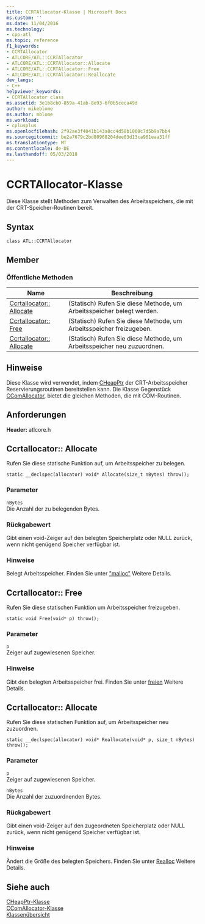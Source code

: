 ```yaml
---
title: CCRTAllocator-Klasse | Microsoft Docs
ms.custom: ''
ms.date: 11/04/2016
ms.technology:
- cpp-atl
ms.topic: reference
f1_keywords:
- CCRTAllocator
- ATLCORE/ATL::CCRTAllocator
- ATLCORE/ATL::CCRTAllocator::Allocate
- ATLCORE/ATL::CCRTAllocator::Free
- ATLCORE/ATL::CCRTAllocator::Reallocate
dev_langs:
- C++
helpviewer_keywords:
- CCRTAllocator class
ms.assetid: 3e1b8cb0-859a-41ab-8e93-6f0b5ceca49d
author: mikeblome
ms.author: mblome
ms.workload:
- cplusplus
ms.openlocfilehash: 2f92ae3f4041b143a8cc4d58b1060c7d5b9a7bb4
ms.sourcegitcommit: be2a7679c2bd80968204dee03d13ca961eaa31ff
ms.translationtype: MT
ms.contentlocale: de-DE
ms.lasthandoff: 05/03/2018
---
```

# <a name="ccrtallocator-class"></a>CCRTAllocator-Klasse
Diese Klasse stellt Methoden zum Verwalten des Arbeitsspeichers, die mit der CRT-Speicher-Routinen bereit.  
  
## <a name="syntax"></a>Syntax  
  
```
class ATL::CCRTAllocator
```  
  
## <a name="members"></a>Member  
  
### <a name="public-methods"></a>Öffentliche Methoden  
  
|Name|Beschreibung|  
|----------|-----------------|  
|[Ccrtallocator:: Allocate](#allocate)|(Statisch) Rufen Sie diese Methode, um Arbeitsspeicher belegt werden.|  
|[Ccrtallocator:: Free](#free)|(Statisch) Rufen Sie diese Methode, um Arbeitsspeicher freizugeben.|  
|[Ccrtallocator:: Allocate](#reallocate)|(Statisch) Rufen Sie diese Methode, um Arbeitsspeicher neu zuzuordnen.|  
  
## <a name="remarks"></a>Hinweise  
 Diese Klasse wird verwendet, indem [CHeapPtr](../../atl/reference/cheapptr-class.md) der CRT-Arbeitsspeicher Reservierungsroutinen bereitstellen kann. Die Klasse Gegenstück [CComAllocator](../../atl/reference/ccomallocator-class.md), bietet die gleichen Methoden, die mit COM-Routinen.  
  
## <a name="requirements"></a>Anforderungen  
 **Header:** atlcore.h  
  
##  <a name="allocate"></a>  Ccrtallocator:: Allocate  
 Rufen Sie diese statische Funktion auf, um Arbeitsspeicher zu belegen.  
  
```
static __declspec(allocator) void* Allocate(size_t nBytes) throw();
```  
  
### <a name="parameters"></a>Parameter  
 `nBytes`  
 Die Anzahl der zu belegenden Bytes.  
  
### <a name="return-value"></a>Rückgabewert  
 Gibt einen void-Zeiger auf den belegten Speicherplatz oder NULL zurück, wenn nicht genügend Speicher verfügbar ist.  
  
### <a name="remarks"></a>Hinweise  
 Belegt Arbeitsspeicher. Finden Sie unter ["malloc"](../../c-runtime-library/reference/malloc.md) Weitere Details.  
  
##  <a name="free"></a>  Ccrtallocator:: Free  
 Rufen Sie diese statischen Funktion um Arbeitsspeicher freizugeben.  
  
```
static void Free(void* p) throw();
```  
  
### <a name="parameters"></a>Parameter  
 `p`  
 Zeiger auf zugewiesenen Speicher.  
  
### <a name="remarks"></a>Hinweise  
 Gibt den belegten Arbeitsspeicher frei. Finden Sie unter [freien](../../c-runtime-library/reference/free.md) Weitere Details.  
  
##  <a name="reallocate"></a>  Ccrtallocator:: Allocate  
 Rufen Sie diese statischen Funktion auf, um Arbeitsspeicher neu zuzuordnen.  
  
```
static __declspec(allocator) void* Reallocate(void* p, size_t nBytes) throw();
```  
  
### <a name="parameters"></a>Parameter  
 `p`  
 Zeiger auf zugewiesenen Speicher.  
  
 `nBytes`  
 Die Anzahl der zuzuordnenden Bytes.  
  
### <a name="return-value"></a>Rückgabewert  
 Gibt einen void-Zeiger auf den zugeordneten Speicherplatz oder NULL zurück, wenn nicht genügend Speicher verfügbar ist.  
  
### <a name="remarks"></a>Hinweise  
 Ändert die Größe des belegten Speichers. Finden Sie unter [Realloc](../../c-runtime-library/reference/realloc.md) Weitere Details.  
  
## <a name="see-also"></a>Siehe auch  
 [CHeapPtr-Klasse](../../atl/reference/cheapptr-class.md)   
 [CComAllocator-Klasse](../../atl/reference/ccomallocator-class.md)   
 [Klassenübersicht](../../atl/atl-class-overview.md)
